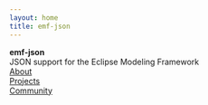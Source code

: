 ```yaml
---
layout: home
title: emf-json
---
```


<div class="hero">
	<div class="text">
		<strong>emf-json</strong>
	</div>
	<div class="small-text">
		JSON support for the Eclipse Modeling Framework
	</div>
</div>

<section class="home-nav">
	<div>
		<a href="/about">About</a>
	</div>
	<div>
		<a href="/projects">Projects</a>
	</div>
	<div>
		<a href="/community">Community</a>
	</div>
</section>
